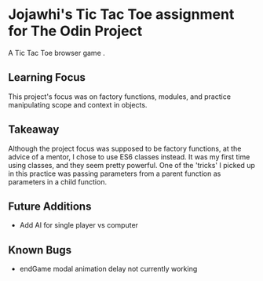 # Jojawhi's Tic Tac Toe assignment for The Odin Project

A Tic Tac Toe browser game .

## Learning Focus

This project's focus was on factory functions, modules, and practice manipulating scope and context in objects.

## Takeaway

Although the project focus was supposed to be factory functions, at the advice of a mentor, I chose to use ES6 classes instead. It was my first time using classes, and they seem pretty powerful. One of the 'tricks' I picked up in this practice was passing parameters from a parent function as parameters in a child function.

## Future Additions

  - Add AI for single player vs computer

## Known Bugs

- endGame modal animation delay not currently working
